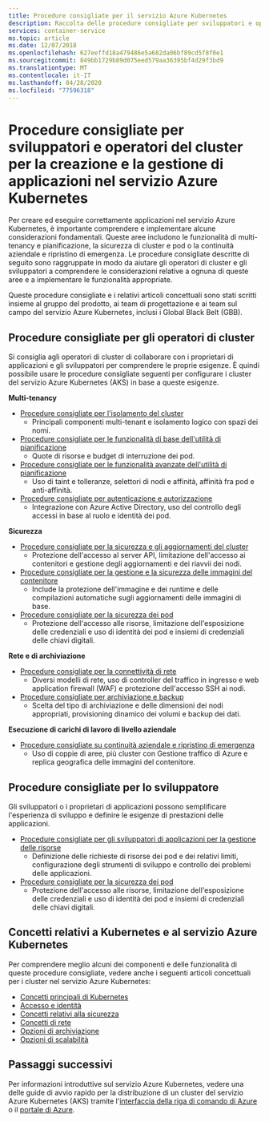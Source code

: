 ```yaml
---
title: Procedure consigliate per il servizio Azure Kubernetes
description: Raccolta delle procedure consigliate per sviluppatori e operatori del cluster per la creazione e la gestione di applicazioni nel servizio Azure Kubernetes
services: container-service
ms.topic: article
ms.date: 12/07/2018
ms.openlocfilehash: 627eeffd18a479486e5a682da06bf89cd5f8f0e1
ms.sourcegitcommit: 849bb1729b89d075eed579aa36395bf4d29f3bd9
ms.translationtype: MT
ms.contentlocale: it-IT
ms.lasthandoff: 04/28/2020
ms.locfileid: "77596318"
---
```

# <a name="cluster-operator-and-developer-best-practices-to-build-and-manage-applications-on-azure-kubernetes-service-aks"></a>Procedure consigliate per sviluppatori e operatori del cluster per la creazione e la gestione di applicazioni nel servizio Azure Kubernetes

Per creare ed eseguire correttamente applicazioni nel servizio Azure Kubernetes, è importante comprendere e implementare alcune considerazioni fondamentali. Queste aree includono le funzionalità di multi-tenancy e pianificazione, la sicurezza di cluster e pod o la continuità aziendale e ripristino di emergenza. Le procedure consigliate descritte di seguito sono raggruppate in modo da aiutare gli operatori di cluster e gli sviluppatori a comprendere le considerazioni relative a ognuna di queste aree e a implementare le funzionalità appropriate.

Queste procedure consigliate e i relativi articoli concettuali sono stati scritti insieme al gruppo del prodotto, ai team di progettazione e ai team sul campo del servizio Azure Kubernetes, inclusi i Global Black Belt (GBB).

## <a name="cluster-operator-best-practices"></a>Procedure consigliate per gli operatori di cluster

Si consiglia agli operatori di cluster di collaborare con i proprietari di applicazioni e gli sviluppatori per comprendere le proprie esigenze. È quindi possibile usare le procedure consigliate seguenti per configurare i cluster del servizio Azure Kubernetes (AKS) in base a queste esigenze.

**Multi-tenancy**

* [Procedure consigliate per l'isolamento del cluster](operator-best-practices-cluster-isolation.md)
    * Principali componenti multi-tenant e isolamento logico con spazi dei nomi.
* [Procedure consigliate per le funzionalità di base dell'utilità di pianificazione](operator-best-practices-scheduler.md)
    * Quote di risorse e budget di interruzione dei pod.
* [Procedure consigliate per le funzionalità avanzate dell'utilità di pianificazione](operator-best-practices-advanced-scheduler.md)
    * Uso di taint e tolleranze, selettori di nodi e affinità, affinità fra pod e anti-affinità.
* [Procedure consigliate per autenticazione e autorizzazione](operator-best-practices-identity.md)
    * Integrazione con Azure Active Directory, uso del controllo degli accessi in base al ruolo e identità dei pod.

**Sicurezza**

* [Procedure consigliate per la sicurezza e gli aggiornamenti del cluster](operator-best-practices-cluster-security.md)
    * Protezione dell'accesso al server API, limitazione dell'accesso ai contenitori e gestione degli aggiornamenti e dei riavvii dei nodi.
* [Procedure consigliate per la gestione e la sicurezza delle immagini del contenitore](operator-best-practices-container-image-management.md)
    * Include la protezione dell'immagine e dei runtime e delle compilazioni automatiche sugli aggiornamenti delle immagini di base.
* [Procedure consigliate per la sicurezza dei pod](developer-best-practices-pod-security.md)
    * Protezione dell'accesso alle risorse, limitazione dell'esposizione delle credenziali e uso di identità dei pod e insiemi di credenziali delle chiavi digitali.

**Rete e di archiviazione**

* [Procedure consigliate per la connettività di rete](operator-best-practices-network.md)
    * Diversi modelli di rete, uso di controller del traffico in ingresso e web application firewall (WAF) e protezione dell'accesso SSH ai nodi.
* [Procedure consigliate per archiviazione e backup](operator-best-practices-storage.md)
    * Scelta del tipo di archiviazione e delle dimensioni dei nodi appropriati, provisioning dinamico dei volumi e backup dei dati.

**Esecuzione di carichi di lavoro di livello aziendale**

* [Procedure consigliate su continuità aziendale e ripristino di emergenza](operator-best-practices-multi-region.md)
    * Uso di coppie di aree, più cluster con Gestione traffico di Azure e replica geografica delle immagini del contenitore.

## <a name="developer-best-practices"></a>Procedure consigliate per lo sviluppatore

Gli sviluppatori o i proprietari di applicazioni possono semplificare l'esperienza di sviluppo e definire le esigenze di prestazioni delle applicazioni.

* [Procedure consigliate per gli sviluppatori di applicazioni per la gestione delle risorse](developer-best-practices-resource-management.md)
    * Definizione delle richieste di risorse dei pod e dei relativi limiti, configurazione degli strumenti di sviluppo e controllo dei problemi delle applicazioni.
* [Procedure consigliate per la sicurezza dei pod](developer-best-practices-pod-security.md)
    * Protezione dell'accesso alle risorse, limitazione dell'esposizione delle credenziali e uso di identità dei pod e insiemi di credenziali delle chiavi digitali.

## <a name="kubernetes--aks-concepts"></a>Concetti relativi a Kubernetes e al servizio Azure Kubernetes

Per comprendere meglio alcuni dei componenti e delle funzionalità di queste procedure consigliate, vedere anche i seguenti articoli concettuali per i cluster nel servizio Azure Kubernetes:

* [Concetti principali di Kubernetes](concepts-clusters-workloads.md)
* [Accesso e identità](concepts-identity.md)
* [Concetti relativi alla sicurezza](concepts-security.md)
* [Concetti di rete](concepts-network.md)
* [Opzioni di archiviazione](concepts-storage.md)
* [Opzioni di scalabilità](concepts-scale.md)

## <a name="next-steps"></a>Passaggi successivi

Per informazioni introduttive sul servizio Azure Kubernetes, vedere una delle guide di avvio rapido per la distribuzione di un cluster del servizio Azure Kubernetes (AKS) tramite l'[interfaccia della riga di comando di Azure](kubernetes-walkthrough.md) o il [portale di Azure](kubernetes-walkthrough-portal.md).
